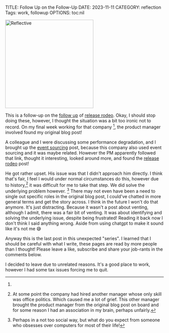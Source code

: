 TITLE: Follow Up on the Follow-Up
DATE: 2023-11-11
CATEGORY: reflection
Tags: work, followup
OPTIONS: toc:nil

<style>
img[src="/images/2023/follow-up.png"]{
  height: 20em;
}
</style>

![Reflective](/images/2023/follow-up.png)

This is a follow-up on the [follow up]({filename}/followup-releasing.md) of [release rodeo]({filename}/releasing-software.md).
Okay, I should stop doing these,
however, I thought the situation was a bit too ironic not to record.
On my final week working for that company [^unrelated-reasons],
the product manager involved found my original blog post!

A colleague and I were discussing some performance degradation,
and I brought up the [event sourcing]({filename}/undeadlock-event-source.md) post, 
because this company also used event sourcing and it was maybe related.
However the PM apparently followed that link, 
thought it interesting, looked around more, and found the [release rodeo]({filename}/releasing-software.md) post!

He got rather upset.
His issue was that I didn't approach him directly.
I think that's fair, 
I feel I would under normal circumstances do this,
however due to history,[^ayden] 
it was difficult for me to take that step.
We did solve the underlying problem however. [^perhaps-antisocial]
There may not even have been a need
to single out specific roles in the original blog post,
I could've chatted in more general
terms and get the story across.
I think in the future I won't do that anymore.
It's just distracting.
Because it wasn't a post about venting,
although I admit, there was a fair bit of venting.
It was about identifying and solving the underlying issue,
despite being frustrated!
Reading it back now I don't think I said anything wrong.
Aside from using chatgpt to make it sound like it's not me 😅

Anyway this is the last post in this unexpected "series".
I learned that I should be careful with what I write,
these pages are read by more people than I thought!
Please leave a like, subscribe and share your job-rants in the comments below.

[^unrelated-reasons]: 
   I decided to leave due to unrelated reasons.
   It's a good place to work,
   however I had some tax issues forcing me to quit.

[^seriously-why-reading]: I guess the days of nobody reading these are really over...
                          Back in 2017 nobody [read]({filename}why-blog-2023.md) these!

[^ayden]: At some point the company had hired another manager whose only skill was office politics.
          Which caused me a lot of grief.
          This other manager brought the product manager from the original blog post on board 
          and for some reason I had an association in my brain, perhaps unfairly.

[^perhaps-antisocial]: Perhaps in a not too social way, but what do you expect from someone who obsesses over computers for most of their life!
